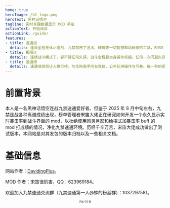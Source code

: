 ```yaml
---
home: true
heroImage: /b1-logo.png
heroText: 黑神话悟空
tagline: 实时关键数据显示 MOD 手册
actionText: 开始阅读
actionLink: /guide/
features:
- title: 速通战
  details: 连战全程无休止连战，九禁禁用了法术、精魄等一切能够帮助玩家的工具，BOSS 也得到大幅度增强，只单纯考验玩家的手法。节奏紧凑，容错极低，是真正的耐力与速度考验。
- title: 极限连
  details: 连续战斗模式下，容不得任何失误，战斗全程靠自身操作衔接。任何一次闪避失误或输出断档，都可能让速通前功尽弃。持续高压之下，唯有精准与稳定才能通关。
- title: 速通榜
  details: 速通成绩将计入排行榜，与全网高手同台竞技，公平比拼操作与节奏。每一秒的差距，都是通往榜首与荣耀的关键。玩家们用速度与技巧赢得属于自己的荣耀。
---
```


# 前置背景

本人是一名黑神话悟空连战九禁速通爱好者。但鉴于 2025 年 8 月中旬左右，九禁连战各种离谱成绩出现，榜单管理者宋笛大佬正在研究如何开发一个永久显示实时暴击率到战斗界面的 mod，以杜绝使用风灵月影和给招式加暴击率 buff 的 mod 打成绩的情况，净化九禁速通环境。历经千辛万苦，宋笛大佬成功做出了测试版本，本网站是对其发包的版本归档以及一些相关文档。

# 基础信息

网站作者：[DavidingPlus](https://github.com/DavidingPlus)。

MOD 作者：宋笛很厉害，QQ：623969184。

欢迎加入九禁速通交流群（九禁速通第一人@蚌的粉丝群）：1037297581。

<center><img src="https://image.davidingplus.cn/images/2025/08/27/蚌-QQ%20群.jpg" alt="蚌-QQ 群" style="zoom:50%;" /></center>

